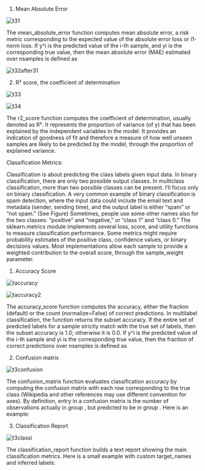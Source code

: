 1. Mean Absolute Error


![t31](https://user-images.githubusercontent.com/116189666/227714034-191dc4e6-102a-435f-b7d4-a6c4888e8b9f.jpg)

The mean_absolute_error function computes mean absolute error, a risk metric corresponding to the expected value of the absolute error loss or l1-norm loss.
If y^i is the predicted value of the i-th sample, and yi is the corresponding true value, then the mean absolute error (MAE) estimated over nsamples is defined as
 
 ![t32after31](https://user-images.githubusercontent.com/116189666/227714069-b9a9b1f9-e5cb-4a44-82ab-1c92e58b3118.jpg)

2. R² score, the coefficient of determination


![t33](https://user-images.githubusercontent.com/116189666/227714081-751a9f5d-bee9-48fb-b1e1-784e84fe0809.jpg)


![t34](https://user-images.githubusercontent.com/116189666/227714092-70832e9b-5567-4a2c-aa80-b5fda7ec1cf0.jpg)

The r2_score function computes the coefficient of determination, usually denoted as R².
It represents the proportion of variance (of y) that has been explained by the independent variables in the model. It provides an indication of goodness of fit and therefore a measure of how well unseen samples are likely to be predicted by the model, through the proportion of explained variance.
 
 
 
Classification Metrics:



Classification is about predicting the class labels given input data. In binary classification, there are only two possible output classes. In multiclass classification, more than two possible classes can be present. I’ll focus only on binary classification.
A very common example of binary classification is spam detection, where the input data could include the email text and metadata (sender, sending time), and the output label is either “spam” or “not spam.” (See Figure) Sometimes, people use some other names also for the two classes: “positive” and “negative,” or “class 1” and “class 0.”
The sklearn.metrics module implements several loss, score, and utility functions to measure classification performance. Some metrics might require probability estimates of the positive class, confidence values, or binary decisions values. Most implementations allow each sample to provide a weighted contribution to the overall score, through the sample_weight parameter.
1. Accuracy Score


 ![taccuracy](https://user-images.githubusercontent.com/116189666/227714116-8c156b5b-9f44-45ab-a9cd-1442882e8d2c.jpg)
 
 
![taccuracy2](https://user-images.githubusercontent.com/116189666/227714121-d0260ef0-2405-4a23-b927-82a8ea622ab2.jpg)

The accuracy_score function computes the accuracy, either the fraction (default) or the count (normalize=False) of correct predictions.
In multilabel classification, the function returns the subset accuracy. If the entire set of predicted labels for a sample strictly match with the true set of labels, then the subset accuracy is 1.0; otherwise it is 0.0.
If y^i is the predicted value of the i-th sample and yi is the corresponding true value, then the fraction of correct predictions over nsamples is defined as
 
 
2. Confusion matrix



![t3confusion](https://user-images.githubusercontent.com/116189666/227714129-a0da9be9-93ca-4d5f-ae92-0be8ce73b310.jpg)

The confusion_matrix function evaluates classification accuracy by computing the confusion matrix with each row corresponding to the true class (Wikipedia and other references may use different convention for axes).
By definition, entry in a confusion matrix is the number of observations actually in group , but predicted to be in group . Here is an example:
 
3. Classification Report



![t3classi](https://user-images.githubusercontent.com/116189666/227714138-a0f7dd78-20eb-46b1-9a4e-5ab79d96d323.jpg)

The classification_report function builds a text report showing the main classification metrics. Here is a small example with custom target_names and inferred labels:
